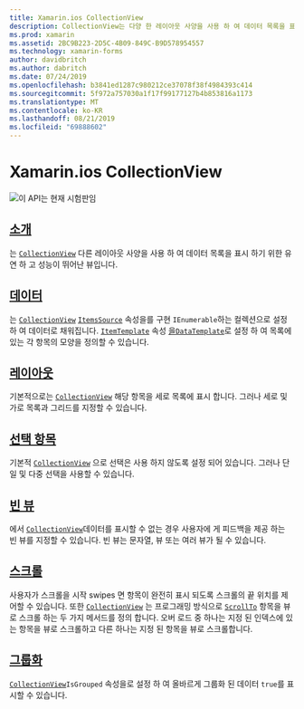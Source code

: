 ```yaml
---
title: Xamarin.ios CollectionView
description: CollectionView는 다양 한 레이아웃 사양을 사용 하 여 데이터 목록을 표시 하기 위한 유연 하 고 성능이 뛰어난 뷰입니다.
ms.prod: xamarin
ms.assetid: 2BC9B223-2D5C-4B09-849C-B9D578954557
ms.technology: xamarin-forms
author: davidbritch
ms.author: dabritch
ms.date: 07/24/2019
ms.openlocfilehash: b3841ed1287c980212ce37078f38f4984393c414
ms.sourcegitcommit: 5f972a757030a1f17f99177127b4b853816a1173
ms.translationtype: MT
ms.contentlocale: ko-KR
ms.lasthandoff: 08/21/2019
ms.locfileid: "69888602"
---
```

# <a name="xamarinforms-collectionview"></a>Xamarin.ios CollectionView

![](~/media/shared/preview.png "이 API는 현재 시험판임")

## <a name="introductionintroductionmd"></a>[소개](introduction.md)

는 [`CollectionView`](xref:Xamarin.Forms.CollectionView) 다른 레이아웃 사양을 사용 하 여 데이터 목록을 표시 하기 위한 유연 하 고 성능이 뛰어난 뷰입니다.

## <a name="datapopulate-datamd"></a>[데이터](populate-data.md)

는 [`CollectionView`](xref:Xamarin.Forms.CollectionView) [`ItemsSource`](xref:Xamarin.Forms.ItemsView.ItemsSource) 속성을를 구현 `IEnumerable`하는 컬렉션으로 설정 하 여 데이터로 채워집니다. [`ItemTemplate`](xref:Xamarin.Forms.ItemsView.ItemTemplate) 속성 [을`DataTemplate`](xref:Xamarin.Forms.DataTemplate)로 설정 하 여 목록에 있는 각 항목의 모양을 정의할 수 있습니다.

## <a name="layoutlayoutmd"></a>[레이아웃](layout.md)

기본적으로는 [`CollectionView`](xref:Xamarin.Forms.CollectionView) 해당 항목을 세로 목록에 표시 합니다. 그러나 세로 및 가로 목록과 그리드를 지정할 수 있습니다.

## <a name="selectionselectionmd"></a>[선택 항목](selection.md)

기본적 [`CollectionView`](xref:Xamarin.Forms.CollectionView) 으로 선택은 사용 하지 않도록 설정 되어 있습니다. 그러나 단일 및 다중 선택을 사용할 수 있습니다.

## <a name="empty-viewsemptyviewmd"></a>[빈 뷰](emptyview.md)

에서 [`CollectionView`](xref:Xamarin.Forms.CollectionView)데이터를 표시할 수 없는 경우 사용자에 게 피드백을 제공 하는 빈 뷰를 지정할 수 있습니다. 빈 뷰는 문자열, 뷰 또는 여러 뷰가 될 수 있습니다.

## <a name="scrollingscrollingmd"></a>[스크롤](scrolling.md)

사용자가 스크롤을 시작 swipes 면 항목이 완전히 표시 되도록 스크롤의 끝 위치를 제어할 수 있습니다. 또한 [`CollectionView`](xref:Xamarin.Forms.CollectionView) 는 프로그래밍 방식으로 [`ScrollTo`](xref:Xamarin.Forms.ItemsView.ScrollTo*) 항목을 뷰로 스크롤 하는 두 가지 메서드를 정의 합니다. 오버 로드 중 하나는 지정 된 인덱스에 있는 항목을 뷰로 스크롤하고 다른 하나는 지정 된 항목을 뷰로 스크롤합니다.

## <a name="groupinggroupingmd"></a>[그룹화](grouping.md)

[`CollectionView`](xref:Xamarin.Forms.CollectionView)`IsGrouped` 속성을로 설정 하 여 올바르게 그룹화 된 데이터 `true`를 표시할 수 있습니다.
